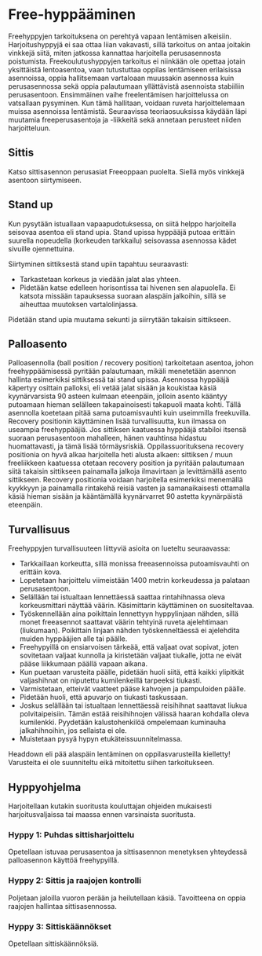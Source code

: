 # Free-hyppääminen

Freehyppyjen tarkoituksena on perehtyä vapaan lentämisen alkeisiin.
Harjoitushyppyjä ei saa ottaa liian vakavasti, sillä tarkoitus on antaa
joitakin vinkkejä siitä, miten jatkossa kannattaa harjoitella
perusasennosta poistumista. Freekoulutushyppyjen tarkoitus ei niinkään
ole opettaa jotain yksittäistä lentoasentoa, vaan tutustuttaa oppilas
lentämiseen erilaisissa asennoissa, oppia hallitsemaan vartaloaan
muussakin asennossa kuin perusasennossa sekä oppia palautumaan
yllättävistä asennoista stabiiliin perusasentoon. Ensimmäinen vaihe
freelentämisen harjoittelussa on vatsallaan pysyminen. Kun tämä
hallitaan, voidaan ruveta harjoittelemaan muissa asennoissa lentämistä.
Seuraavissa teoriaosuuksissa käydään läpi muutamia freeperusasentoja ja
-liikkeitä sekä annetaan perusteet niiden harjoitteluun.

 ## Sittis  


Katso sittisasennon perusasiat Freeoppaan puolelta. Siellä myös
vinkkejä asentoon siirtymiseen.

## Stand up  


Kun pysytään istuallaan vapaapudotuksessa, on siitä helppo harjoitella
seisovaa asentoa eli stand upia. Stand upissa hyppääjä putoaa erittäin
suurella nopeudella (korkeuden tarkkailu) seisovassa asennossa kädet
sivuille ojennettuina.

Siirtyminen sittiksestä stand upiin tapahtuu seuraavasti:
- Tarkastetaan korkeus ja viedään jalat alas yhteen.
- Pidetään katse edelleen horisontissa tai hivenen sen alapuolella. Ei
    katsota missään tapauksessa suoraan alaspäin jalkoihin, sillä se
    aiheuttaa muutoksen vartalolinjassa.

Pidetään stand upia muutama sekunti ja siirrytään takaisin sittikseen.

## Palloasento  


Palloasennolla (ball position / recovery position) tarkoitetaan asentoa,
johon freehyppäämisessä pyritään palautumaan, mikäli menetetään asennon
hallinta esimerkiksi sittiksessä tai stand upissa. Asennossa hyppääjä
käpertyy osittain palloksi, eli vetää jalat sisään ja koukistaa käsiä
kyynärvarsista 90 asteen kulmaan eteenpäin, jolloin asento kääntyy
putoamaan hieman selälleen takapainoisesti takapuoli maata kohti. Tällä
asennolla koetetaan pitää sama putoamisvauhti kuin useimmilla
freekuvilla. Recovery positionin käyttäminen lisää turvallisuutta, kun
ilmassa on useampia freehyppääjiä. Jos sittiksen kaatuessa hyppääjä
stabiloi itsensä suoraan perusasentoon mahalleen, hänen vauhtinsa
hidastuu huomattavasti, ja tämä lisää törmäysriskiä. Oppilassuorituksena
recovery positionia on hyvä alkaa harjoitella heti alusta alkaen:
sittiksen / muun freeliikkeen kaatuessa otetaan recovery position ja
pyritään palautumaan siitä takaisin sittikseen painamalla jalkoja
ilmavirtaan ja levittämällä asento sittikseen. Recovery positionia
voidaan harjoitella esimerkiksi menemällä kyykkyyn ja painamalla
rintakehä reisiä vasten ja samanaikaisesti ottamalla käsiä hieman sisään
ja kääntämällä kyynärvarret 90 astetta kyynärpäistä eteenpäin.

## Turvallisuus  


Freehyppyjen turvallisuuteen liittyviä asioita on lueteltu seuraavassa:
- Tarkkaillaan korkeutta, sillä monissa freeasennoissa putoamisvauhti
    on erittäin kova.
- Lopetetaan harjoittelu viimeistään 1400 metrin korkeudessa ja
    palataan perusasentoon.
- Selällään tai istualtaan lennettäessä saattaa rintahihnassa oleva
    korkeusmittari näyttää väärin. Käsimittarin käyttäminen
    on suositeltavaa.
- Työskennellään aina poikittain lennettyyn hyppylinjaan nähden, sillä
    monet freeasennot saattavat väärin tehtyinä ruveta
    ajelehtimaan (liukumaan). Poikittain linjaan nähden työskenneltäessä
    ei ajelehdita muiden hyppääjien alle tai päälle.
- Freehypyillä on ensiarvoisen tärkeää, että valjaat ovat sopivat,
    joten sovitetaan valjaat kunnolla ja kiristetään valjaat tiukalle,
    jotta ne eivät pääse liikkumaan päällä vapaan aikana.
- Kun puetaan varusteita päälle, pidetään huoli siitä, että kaikki
    ylipitkät valjashihnat on niputettu kumilenkeillä
    tarpeeksi tiukasti.
- Varmistetaan, etteivät vaatteet pääse kahvojen ja
    pampuloiden päälle.
- Pidetään huoli, että apuvarjo on tiukasti taskussaan.
- Joskus selällään tai istualtaan lennettäessä reisihihnat saattavat
    liukua polvitaipeisiin. Tämän estää reisihihnojen välissä haaran
    kohdalla oleva kumilenkki. Pyydetään kalustohenkilöä ompelemaan
    kuminauha jalkahihnoihin, jos sellaista ei ole.
- Muistetaan pysyä hypyn etukäteissuunnitelmassa.

Headdown eli pää alaspäin lentäminen on oppilasvarusteilla kielletty!
Varusteita ei ole suunniteltu eikä mitoitettu siihen tarkoitukseen.

## Hyppyohjelma  


Harjoitellaan kutakin suoritusta kouluttajan ohjeiden mukaisesti
harjoitusvaljaissa tai maassa ennen varsinaista suoritusta.

### Hyppy 1: Puhdas sittisharjoittelu  


Opetellaan istuvaa perusasentoa ja sittisasennon menetyksen yhteydessä
palloasennon käyttöä freehypyillä.

### Hyppy 2: Sittis ja raajojen kontrolli  


Poljetaan jaloilla vuoron perään ja heilutellaan käsiä. Tavoitteena on
oppia raajojen hallintaa sittisasennossa.

### Hyppy 3: Sittiskäännökset  


Opetellaan sittiskäännöksiä.
